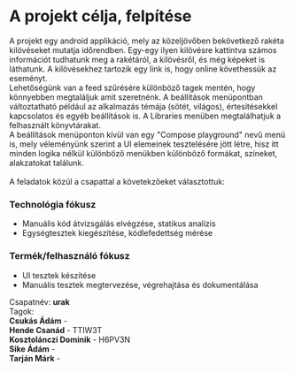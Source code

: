 # A projekt célja, felpítése

A projekt egy android applikáció, mely az közeljövőben bekövetkező rakéta kilövéseket mutatja időrendben. Egy-egy ilyen kilövésre kattintva számos információt tudhatunk meg a rakétáról, a kilövésről, és még képeket is láthatunk. A kilövésekhez tartozik egy link is, hogy online  követhessük az eseményt.   
Lehetőségünk van a feed szűrésére különböző tagek mentén, hogy könnyebben megtaláljuk amit szeretnénk.
A beállítások menüpontban változtatható például az alkalmazás témája (sötét, világos), értesítésekkel kapcsolatos és egyéb beállítások is.
A Libraries menüben megtalálhatjuk a felhasznált könyvtárakat.  
A beállítások menüponton kívül van egy "Compose playground" nevű menü is, mely véleményünk szerint a UI elemeinek tesztelésére jött létre, hisz itt minden logika nélkül különböző menükben különböző formákat, színeket, alakzatokat találunk.
<br/>
<br/>
A feladatok közül a csapattal a követekzőeket választottuk:
### Technológia fókusz
* Manuális kód átvizsgálás elvégzése, statikus analízis
* Egységtesztek kiegészítése, kódlefedettség mérése
### Termék/felhasználó fókusz
* UI tesztek készítése
* Manuális tesztek megtervezése, végrehajtása és dokumentálása

Csapatnév: **urak**  
Tagok:   
**Csukás Ádám** -   
**Hende Csanád** - TTIW3T  
**Kosztolánczi Dominik** - H6PV3N  
**Sike Ádám** -  
**Tarján Márk** -  
